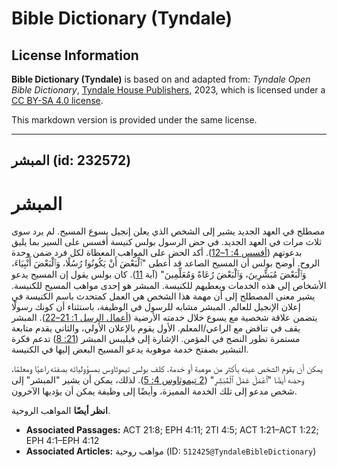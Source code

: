 # Bible Dictionary (Tyndale)

## License Information

**Bible Dictionary (Tyndale)** is based on and adapted from: _Tyndale Open Bible Dictionary_, [Tyndale House Publishers](https://tyndaleopenresources.com/), 2023, which is licensed under a [CC BY-SA 4.0 license](https://creativecommons.org/licenses/by-sa/4.0/legalcode.en).

This markdown version is provided under the same license.



--------------------------------

## المبشر (id: 232572)

المبشر
======

مصطلح في العهد الجديد يشير إلى الشخص الذي يعلن إنجيل يسوع المسيح. لم يرد سوى ثلاث مرات في العهد الجديد. في حض الرسول بولس كنيسة أفسس على السير بما يليق بدعوتهم ([أفسس 4: 1–12](https://ref.ly/Eph4:1-Eph4:12)). أكد الحض على المواهب المعطاة لكل فرد ضمن وحدة الروح. أوضح بولس أن المسيح الصاعد قد أعطى "ٱلْبَعْضَ أَنْ يَكُونُوا رُسُلًا، وَٱلْبَعْضَ أَنْبِيَاءَ، وَٱلْبَعْضَ مُبَشِّرِينَ، وَٱلْبَعْضَ رُعَاةً وَمُعَلِّمِينَ" (آية [11](https://ref.ly/Eph4:11)). كان بولس يقول إن المسيح يدعو الأشخاص إلى هذه الخدمات ويعطيهم للكنيسة. المبشر هو إحدى مواهب المسيح للكنيسة. يشير معنى المصطلح إلى أن مهمة هذا الشخص هي العمل كمتحدث باسم الكنيسة في إعلان الإنجيل للعالم. المبشر مشابه للرسول في الوظيفة، باستثناء أن كونك رسولًا يتضمن علاقة شخصية مع يسوع خلال خدمته الأرضية ([أعمال الرسل 1: 21–22](https://ref.ly/Acts1:21-Acts1:22)). المبشر يقف في تناقض مع الراعي/المعلم. الأول يقوم بالإعلان الأولي، والثاني يقدم متابعة مستمرة تطور النضج في المؤمن. الإشارة إلى فيليبس المبشر ([21: 8](https://ref.ly/Acts21:8)) تدعم فكرة التبشير بصفتخ خدمة موهوبة يدعو المسيح البعض إليها في الكنيسة.

يمكن أن يقوم الشخص عينه بأكثر من موهبة أو خدمة. كلف بولس تيموثاوس بمسؤولياته بصفته راعيًا ومعلمًا، وحضه أيضًا "ٱعْمَلْ عَمَلَ ٱلْمُبَشِّرِ" ([2 تيموثاوس 4: 5](https://ref.ly/2Tim4:5)). لذلك، يمكن أن يشير "المبشر" إلى شخص مدعو إلى تلك الخدمة المميزة، وأيضًا إلى وظيفة يمكن أن يؤديها الآخرون.

**انظر أيضًا** المواهب الروحية.

* **Associated Passages:** ACT 21:8; EPH 4:11; 2TI 4:5; ACT 1:21–ACT 1:22; EPH 4:1–EPH 4:12
* **Associated Articles:** مواهب روحية (ID: `512425@TyndaleBibleDictionary`)

